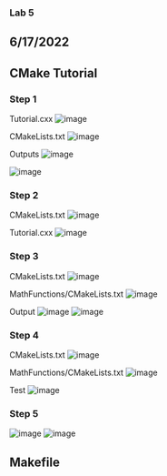 ### Lab 5 
## 6/17/2022

## CMake Tutorial

### Step 1

Tutorial.cxx
![image](https://user-images.githubusercontent.com/57297201/174707709-ebeb905d-72e7-46ba-bae2-5a2ef9b22f9c.png)

CMakeLists.txt
![image](https://user-images.githubusercontent.com/57297201/174707763-3a40851e-5197-4f59-8435-45e4364cdb70.png)

Outputs
![image](https://user-images.githubusercontent.com/57297201/174703195-731c2064-0a51-4d2b-927c-f106144f5744.png)

![image](https://user-images.githubusercontent.com/57297201/174707397-a42e1e42-c1fc-4bb4-8bef-7879bfec6154.png)

### Step 2
CMakeLists.txt
![image](https://user-images.githubusercontent.com/57297201/174710861-108ddb1b-0b94-44b2-9c00-8c26ed12c1df.png)

Tutorial.cxx
![image](https://user-images.githubusercontent.com/57297201/174710922-1cad19b5-e63e-4a47-adc5-9c308f58d2f0.png)

### Step 3
CMakeLists.txt
![image](https://user-images.githubusercontent.com/57297201/174711319-45ad1ad2-6fcb-4284-9560-35a627fabbe1.png)

MathFunctions/CMakeLists.txt
![image](https://user-images.githubusercontent.com/57297201/174711484-677d48ac-7a28-42de-bad2-7f6ec3fd7deb.png)

Output
![image](https://user-images.githubusercontent.com/57297201/174711772-a92c83e7-0a2e-42d2-bdce-3bd8ac2f05fd.png)
![image](https://user-images.githubusercontent.com/57297201/174711790-25eb0e0f-05a1-47a1-bb1a-9274064d7146.png)

### Step 4
CMakeLists.txt
![image](https://user-images.githubusercontent.com/57297201/174712917-9b54e8c3-ab6d-4aa9-bd14-aa601aeee64a.png)

MathFunctions/CMakeLists.txt
![image](https://user-images.githubusercontent.com/57297201/174712982-dbfffc81-3a1f-423c-81ed-3971c27ddec2.png)

Test
![image](https://user-images.githubusercontent.com/57297201/174712701-41bb61c9-eccb-483f-b675-098996fc050e.png)


### Step 5

![image](https://user-images.githubusercontent.com/57297201/174713385-ac09400c-0799-4ccb-af6b-0852bd346fdc.png)
![image](https://user-images.githubusercontent.com/57297201/174713433-70dd0ed8-5048-4e8e-b653-cf62d915f0dc.png)


## Makefile

